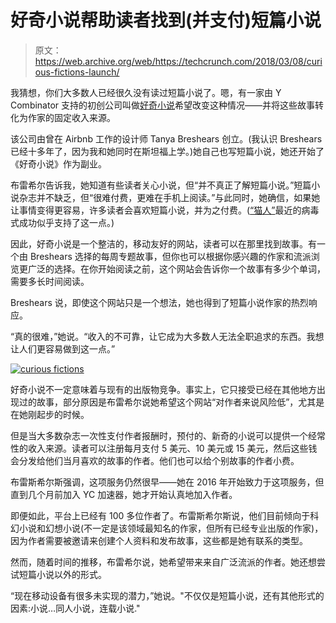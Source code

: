 # 好奇小说帮助读者找到(并支付)短篇小说

> 原文：<https://web.archive.org/web/https://techcrunch.com/2018/03/08/curious-fictions-launch/>

我猜想，你们大多数人已经很久没有读过短篇小说了。嗯，有一家由 Y Combinator 支持的初创公司叫做[好奇小说](https://web.archive.org/web/20230328183314/https://curiousfictions.com/)希望改变这种情况——并将这些故事转化为作家的固定收入来源。

该公司由曾在 Airbnb 工作的设计师 Tanya Breshears 创立。(我认识 Breshears 已经十多年了，因为我和她同时在斯坦福上学。)她自己也写短篇小说，她还开始了《好奇小说》作为副业。

布雷希尔告诉我，她知道有些读者关心小说，但“并不真正了解短篇小说。”短篇小说杂志并不缺乏，但“很难付费，更难在手机上阅读。”与此同时，她确信，如果她让事情变得更容易，许多读者会喜欢短篇小说，并为之付费。([“猫人”](https://web.archive.org/web/20230328183314/https://www.thecut.com/2017/12/new-yorker-short-story-cat-person-is-a-viral-phenomenon.html)最近的病毒式成功似乎支持了这一点。)

因此，好奇小说是一个整洁的，移动友好的网站，读者可以在那里找到故事。有一个由 Breshears 选择的每周专题故事，但你也可以根据你感兴趣的作家和流派浏览更广泛的选择。在你开始阅读之前，这个网站会告诉你一个故事有多少个单词，需要多长时间阅读。

Breshears 说，即使这个网站只是一个想法，她也得到了短篇小说作家的热烈响应。

“真的很难，”她说。“收入的不可靠，让它成为大多数人无法全职追求的东西。我想让人们更容易做到这一点。”

[![curious fictions](img/d90fd865b469f4e104c7b19f836e1cef.png)](https://web.archive.org/web/20230328183314/https://techcrunch.com/?attachment_id=1605928)

好奇小说不一定意味着与现有的出版物竞争。事实上，它只接受已经在其他地方出现过的故事，部分原因是布雷希尔说她希望这个网站“对作者来说风险低”，尤其是在她刚起步的时候。

但是当大多数杂志一次性支付作者报酬时，预付的、新奇的小说可以提供一个经常性的收入来源。读者可以注册每月支付 5 美元、10 美元或 15 美元，然后这些钱会分发给他们当月喜欢的故事的作者。他们也可以给个别故事的作者小费。

布雷斯希尔斯强调，这项服务仍然很早——她在 2016 年开始致力于这项服务，但直到几个月前加入 YC 加速器，她才开始认真地加入作者。

即便如此，平台上已经有 100 多位作者了。布雷斯希尔斯说，他们目前倾向于科幻小说和幻想小说(不一定是该领域最知名的作家，但所有已经专业出版的作家)，因为作者需要被邀请来创建个人资料和发布故事，这些都是她有联系的类型。

然而，随着时间的推移，布雷希尔说，她希望带来来自广泛流派的作者。她还想尝试短篇小说以外的形式。

“现在移动设备有很多未实现的潜力，”她说。"不仅仅是短篇小说，还有其他形式的因素:小说…同人小说，连载小说."